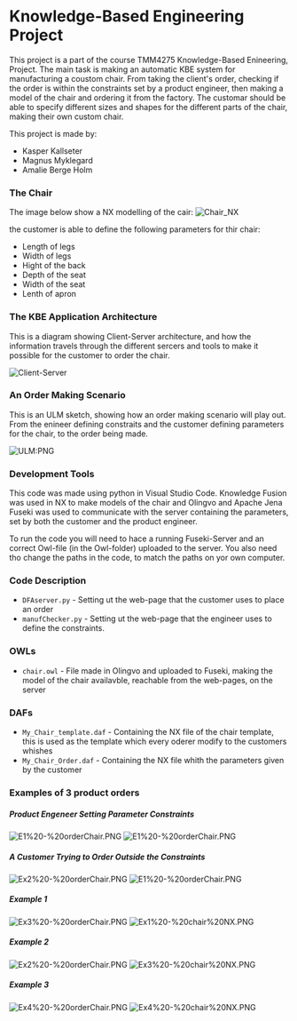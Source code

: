 # Knowledge-Based Engineering Project 

This project is a part of the course TMM4275 Knowledge-Based Enineering, Project. The main task is making an automatic KBE system for manufacturing a coustom chair. From taking the client's order, checking if the order is within the constraints set by a product engineer, then making a model of the chair and ordering it from the factory.
The customar should be able to specify different sizes and shapes for the different parts of the chair, making their own custom chair. 

This project is made by: 
* Kasper Kallseter
* Magnus Myklegard
* Amalie Berge Holm


### The Chair

The image below show a NX modelling of the cair: 
![Chair_NX](https://github.com/amaliebholm/TMM4275-KBE-project/blob/main/Images/Chair_NX.PNG)

the customer is able to define the following parameters for thir chair: 
* Length of legs
* Width of legs
* Hight of the back
* Depth of the seat
* Width of the seat
* Lenth of apron


### The KBE Application Architecture

This is a diagram showing Client-Server architecture, and how the information travels through the different sercers and tools to make it possible for the customer to order the chair. 

![Client-Server](https://github.com/amaliebholm/TMM4275-KBE-project/blob/main/Images/Client-Server.png)


### An Order Making Scenario

This is an ULM sketch, showing how an order making scenario will play out. From the enineer defining constraits and the customer defining parameters for the chair, to the order being made. 

![ULM:PNG](https://github.com/amaliebholm/TMM4275-KBE-project/blob/main/Images/ULM.PNG)


### Development Tools

This code was made using python in Visual Studio Code. Knowledge Fusion was used in NX to make models of the chair and Olingvo and Apache Jena Fuseki was used to communicate with the server containing the parameters, set by both the customer and the product engineer. 

To run the code you will need to hace a running Fuseki-Server and an correct Owl-file (in the Owl-folder) uploaded to the server. You also need tho change the paths in the code, to match the paths on yor own computer. 


### Code Description 

- `DFAserver.py` - Setting ut the web-page that the customer uses to place an order
- `manufChecker.py` - Setting ut the web-page that the engineer uses to define the constraints. 

### OWLs
- `chair.owl` - File made in Olingvo and uploaded to Fuseki, making the model of the chair availavble, reachable from the web-pages, on the server

### DAFs
- `My_Chair_template.daf` - Containing the NX file of the chair template, this is used as the template which every oderer modify to the customers whishes
- `My_Chair_Order.daf` - Containing the NX file whith the parameters given by the customer


### Examples of 3 product orders 

##### Product Engeneer Setting Parameter Constraints
![E1%20-%20orderChair.PNG](https://github.com/amaliebholm/TMM4275-KBE-project/blob/main/Images/E1%20-%20orderChair.PNG)
![E1%20-%20orderChair.PNG](https://github.com/amaliebholm/TMM4275-KBE-project/blob/main/Images/E1%20-%20orderChair.PNG)

##### A Customer Trying to Order Outside the Constraints
![Ex2%20-%20orderChair.PNG](https://github.com/amaliebholm/TMM4275-KBE-project/blob/main/Images/Ex2%20-%20orderChair.PNG)
![E1%20-%20orderChair.PNG](https://github.com/amaliebholm/TMM4275-KBE-project/blob/main/Images/E1%20-%20orderChair.PNG)

##### Example 1 
![Ex3%20-%20orderChair.PNG](https://github.com/amaliebholm/TMM4275-KBE-project/blob/main/Images/Ex3%20-%20orderChair.PNG)
![Ex1%20-%20chair%20NX.PNG](https://github.com/amaliebholm/TMM4275-KBE-project/blob/main/Images/Ex1%20-%20chair%20NX.PNG)

##### Example 2
![Ex2%20-%20orderChair.PNG](https://github.com/amaliebholm/TMM4275-KBE-project/blob/main/Images/Ex2%20-%20orderChair.PNG)
![Ex3%20-%20chair%20NX.PNG](https://github.com/amaliebholm/TMM4275-KBE-project/blob/main/Images/Ex3%20-%20chair%20NX.PNG)

##### Example 3
![Ex4%20-%20orderChair.PNG](https://github.com/amaliebholm/TMM4275-KBE-project/blob/main/Images/Ex4%20-%20orderChair.PNG)
![Ex4%20-%20chair%20NX.PNG](https://github.com/amaliebholm/TMM4275-KBE-project/blob/main/Images/Ex4%20-%20chair%20NX.PNG)

